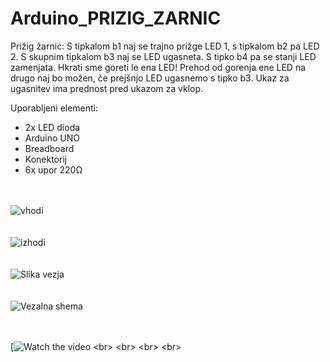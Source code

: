 # Arduino_PRIZIG_ZARNIC

Prižig žarnic: S tipkalom b1 naj se trajno prižge LED 1, s tipkalom b2 pa LED 2. S skupnim tipkalom b3 naj se LED ugasneta. S tipko b4 pa se stanji LED zamenjata. Hkrati sme goreti le ena LED! Prehod od gorenja ene LED na drugo naj bo možen, če prejšnjo LED ugasnemo s tipko b3. Ukaz za ugasnitev ima prednost pred ukazom za vklop.

Uporabljeni elementi:
- 2x LED dioda
- Arduino UNO
- Breadboard
- Konektorij
- 6x upor 220Ω
  <br>
  <br>
  <br>

![vhodi](https://github.com/maticcccc/Arduino_PRIZIG_ZARNIC/assets/164142820/5c829871-3dff-48d4-b642-bac8ae2ada4d)
  <br>
  <br>
  <br>
![izhodi](https://github.com/maticcccc/Arduino_PRIZIG_ZARNIC/assets/164142820/a647a004-b92d-4f5e-814a-95e9a9c51bfe)
  <br>
  <br>
  <br>
  ![Slika vezja](https://github.com/maticcccc/Arduino_PRIZIG_ZARNIC/assets/164142820/ce90360f-3d95-4a00-b033-3774e64439b5)
  <br>
  <br>
  <br>
  ![Vezalna shema](https://github.com/maticcccc/Arduino_PRIZIG_ZARNIC/assets/164142820/3db52c4d-a7d6-4644-ad1a-bf067fcae59b)
  <br>
  <br>
  <br>  

[![Watch the video]([https://youtu.be/vt5fpE0bzSY](https://github.com/maticcccc/Arduino_PRIZIG_ZARNIC/assets/164142820/b7c0e068-eb03-454e-b835-05277a9570c1))
<br>
<br>
<br>
<br>



  

